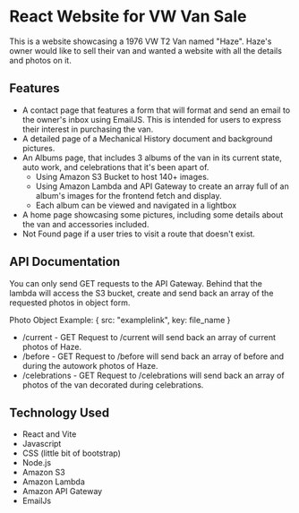 # React Website for VW Van Sale
This is a website showcasing a 1976 VW T2 Van named "Haze". Haze's owner would like to sell their van and wanted a website with all the details and photos on it.

## Features
- A contact page that features a form that will format and send an email to the owner's inbox using EmailJS. This is intended for users to express their interest in purchasing the van. 
- A detailed page of a Mechanical History document and background pictures.
- An Albums page, that includes 3 albums of the van in its current state, auto work, and celebrations that it's been apart of.
    - Using Amazon S3 Bucket to host 140+ images.
    - Using Amazon Lambda and API Gateway to create an array full of an album's images for the frontend fetch and display.
    - Each album can be viewed and navigated in a lightbox
- A home page showcasing some pictures, including some details about the van and accessories included.
- Not Found page if a user tries to visit a route that doesn't exist.

## API Documentation
You can only send GET requests to the API Gateway. Behind that the lambda will access the S3 bucket, create and send back an array of the requested photos in object form.

Photo Object Example: { src: "examplelink", key: file_name }
 
- /current - GET Request to /current will send back an array of current photos of Haze.
- /before - GET Request to /before will send back an array of before and during the autowork photos of Haze.
- /celebrations - GET Request to /celebrations will send back an array of photos of the van decorated during celebrations.

## Technology Used
- React and Vite
- Javascript
- CSS (little bit of bootstrap)
- Node.js
- Amazon S3
- Amazon Lambda
- Amazon API Gateway
- EmailJs

